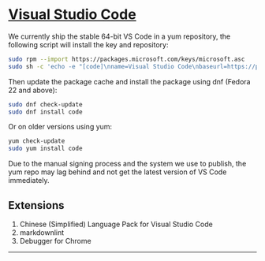 # [Visual Studio Code]

We currently ship the stable 64-bit VS Code in a yum repository, the following script will install the key and repository:

```bash
sudo rpm --import https://packages.microsoft.com/keys/microsoft.asc
sudo sh -c 'echo -e "[code]\nname=Visual Studio Code\nbaseurl=https://packages.microsoft.com/yumrepos/vscode\nenabled=1\ngpgcheck=1\ngpgkey=https://packages.microsoft.com/keys/microsoft.asc" > /etc/yum.repos.d/vscode.repo'
```

Then update the package cache and install the package using dnf (Fedora 22 and above):

```bash
sudo dnf check-update
sudo dnf install code
```

Or on older versions using yum:

```bash
yum check-update
sudo yum install code
```

Due to the manual signing process and the system we use to publish, the yum repo may lag behind and not get the latest version of VS Code immediately.

## Extensions

1. Chinese (Simplified) Language Pack for Visual Studio Code
2. markdownlint
3. Debugger for Chrome

---

[Visual Studio Code]: https://code.visualstudio.com/docs/setup/linux#_rhel-fedora-and-centos-based-distributions
